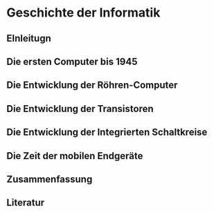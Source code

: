 # Geschichte der Informatik

## EInleitugn 

## Die ersten Computer bis 1945

## Die Entwicklung der Röhren-Computer

## Die Entwicklung der Transistoren

## Die Entwicklung der Integrierten Schaltkreise

## Die Zeit der mobilen Endgeräte

## Zusammenfassung 

## Literatur
